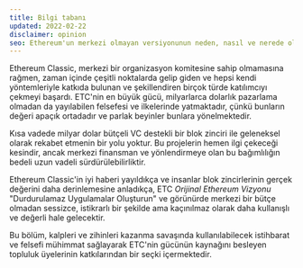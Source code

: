 ```yaml
---
title: Bilgi tabanı
updated: 2022-02-22
disclaimer: opinion
seo: Ethereum'un merkezi olmayan versiyonunun neden, nasıl ve nerede olduğunu belgeleyen Ethereum Classic'in Tarihi, Geleceği, Felsefesi ve Ekonomisi hakkında bir bilgi merkezi.
---
```


Ethereum Classic, merkezi bir organizasyon komitesine sahip olmamasına rağmen, zaman içinde çeşitli noktalarda gelip giden ve hepsi kendi yöntemleriyle katkıda bulunan ve şekillendiren birçok türde katılımcıyı çekmeyi başardı. ETC'nin en büyük gücü, milyarlarca dolarlık pazarlama olmadan da yayılabilen felsefesi ve ilkelerinde yatmaktadır, çünkü bunların değeri apaçık ortadadır ve parlak beyinler bunlara yönelmektedir.

Kısa vadede milyar dolar bütçeli VC destekli bir blok zinciri ile geleneksel olarak rekabet etmenin bir yolu yoktur. Bu projelerin hemen ilgi çekeceği kesindir, ancak merkezi finansman ve yönlendirmeye olan bu bağımlılığın bedeli uzun vadeli sürdürülebilirliktir.

Ethereum Classic'in iyi haberi yayıldıkça ve insanlar blok zincirlerinin gerçek değerini daha derinlemesine anladıkça, ETC _Orijinal Ethereum Vizyonu_ "Durdurulamaz Uygulamalar Oluşturun" ve görünürde merkezi bir bütçe olmadan sessizce, istikrarlı bir şekilde ama kaçınılmaz olarak daha kullanışlı ve değerli hale gelecektir.

Bu bölüm, kalpleri ve zihinleri kazanma savaşında kullanılabilecek istihbarat ve felsefi mühimmat sağlayarak ETC'nin gücünün kaynağını besleyen topluluk üyelerinin katkılarından bir seçki içermektedir.
